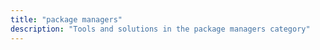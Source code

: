 ```yaml
---
title: "package managers" 
description: "Tools and solutions in the package managers category"
---
```

